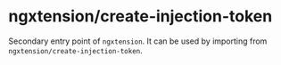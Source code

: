 # ngxtension/create-injection-token

Secondary entry point of `ngxtension`. It can be used by importing from `ngxtension/create-injection-token`.
